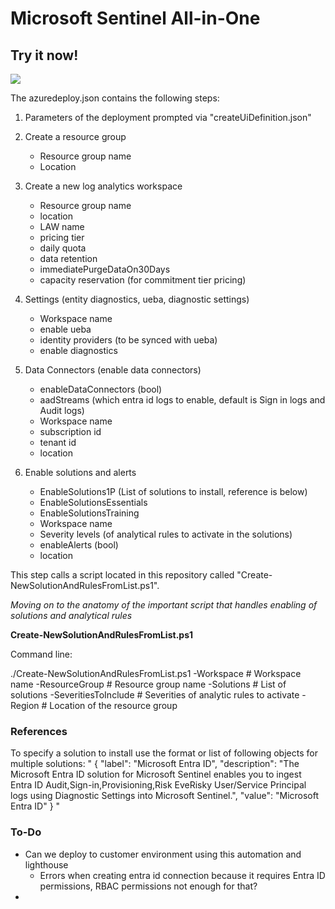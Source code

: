 # Microsoft Sentinel All-in-One

## Try it now!

<a href="https://portal.azure.com/#create/Microsoft.Template/uri/https%3A%2F%2Fraw.githubusercontent.com%2Ftekveoy%2Fsentinel-automated-deploy%2Fmain%2Fazuredeploy.json/createUIDefinitionUri/https%3A%2F%2Fraw.githubusercontent.com%2Ftekveoy%2Fsentinel-automated-deploy%2Fmain%2FcreateUiDefinition.json" target="_blank">
    <img src="https://aka.ms/deploytoazurebutton""/>
</a>


The azuredeploy.json contains the following steps:

1. Parameters of the deployment prompted via "createUiDefinition.json"
   
2. Create a resource group
   - Resource group name
   - Location
  
3. Create a new log analytics workspace
   - Resource group name
   - location
   - LAW name
   - pricing tier
   - daily quota
   - data retention
   - immediatePurgeDataOn30Days
   - capacity reservation (for commitment tier pricing)
  
4. Settings (entity diagnostics, ueba, diagnostic settings)
   - Workspace name
   - enable ueba
   - identity providers (to be synced with ueba)
   - enable diagnostics
  
5. Data Connectors (enable data connectors)
   - enableDataConnectors (bool)
   - aadStreams (which entra id logs to enable, default is Sign in logs and Audit logs)
   - Workspace name
   - subscription id
   - tenant id
   - location
  
6. Enable solutions and alerts
   - EnableSolutions1P (List of solutions to install, reference is below)
   - EnableSolutionsEssentials
   - EnableSolutionsTraining
   - Workspace name
   - Severity levels (of analytical rules to activate in the solutions)
   - enableAlerts (bool)
   - location
  
  This step calls a script located in this repository called "Create-NewSolutionAndRulesFromList.ps1".

*Moving on to the anatomy of the important script that handles enabling of solutions and analytical rules*

**Create-NewSolutionAndRulesFromList.ps1**

Command line: 

./Create-NewSolutionAndRulesFromList.ps1 
    -Workspace <workspaceName>            # Workspace name
    -ResourceGroup <resourceGroupName>    # Resource group name
    -Solutions <solutions>                # List of solutions
    -SeveritiesToInclude <severities>     # Severities of analytic rules to activate
    -Region <location>                    # Location of the resource group



### References

To specify a solution to install use the format or list of following objects for multiple solutions:
"
{
    "label": "Microsoft Entra ID",
    "description": "The Microsoft Entra ID solution for Microsoft Sentinel enables you to ingest Entra ID Audit,Sign-in,Provisioning,Risk EveRisky User/Service Principal logs using Diagnostic Settings into Microsoft Sentinel.",
    "value": "Microsoft Entra ID"
}
"

### To-Do

- Can we deploy to customer environment using this automation and lighthouse
  - Errors when creating entra id connection because it requires Entra ID permissions, RBAC permissions not enough for that?
- 

